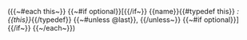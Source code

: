 ({{~#each this~}}
  {{~#if optional}}[{{/if~}}
  {{name}}{{#typedef this}} *:{{this}}*{{/typedef}}
  {{~#unless @last}}, {{/unless~}}
  {{~#if optional}}]{{/if~}}
{{~/each~}})
